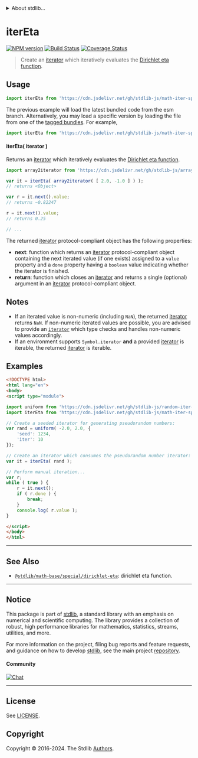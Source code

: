 <!--

@license Apache-2.0

Copyright (c) 2020 The Stdlib Authors.

Licensed under the Apache License, Version 2.0 (the "License");
you may not use this file except in compliance with the License.
You may obtain a copy of the License at

   http://www.apache.org/licenses/LICENSE-2.0

Unless required by applicable law or agreed to in writing, software
distributed under the License is distributed on an "AS IS" BASIS,
WITHOUT WARRANTIES OR CONDITIONS OF ANY KIND, either express or implied.
See the License for the specific language governing permissions and
limitations under the License.

-->


<details>
  <summary>
    About stdlib...
  </summary>
  <p>We believe in a future in which the web is a preferred environment for numerical computation. To help realize this future, we've built stdlib. stdlib is a standard library, with an emphasis on numerical and scientific computation, written in JavaScript (and C) for execution in browsers and in Node.js.</p>
  <p>The library is fully decomposable, being architected in such a way that you can swap out and mix and match APIs and functionality to cater to your exact preferences and use cases.</p>
  <p>When you use stdlib, you can be absolutely certain that you are using the most thorough, rigorous, well-written, studied, documented, tested, measured, and high-quality code out there.</p>
  <p>To join us in bringing numerical computing to the web, get started by checking us out on <a href="https://github.com/stdlib-js/stdlib">GitHub</a>, and please consider <a href="https://opencollective.com/stdlib">financially supporting stdlib</a>. We greatly appreciate your continued support!</p>
</details>

# iterEta

[![NPM version][npm-image]][npm-url] [![Build Status][test-image]][test-url] [![Coverage Status][coverage-image]][coverage-url] <!-- [![dependencies][dependencies-image]][dependencies-url] -->

> Create an [iterator][mdn-iterator-protocol] which iteratively evaluates the [Dirichlet eta function][@stdlib/math/base/special/dirichlet-eta].

<!-- Section to include introductory text. Make sure to keep an empty line after the intro `section` element and another before the `/section` close. -->

<section class="intro">

</section>

<!-- /.intro -->

<!-- Package usage documentation. -->



<section class="usage">

## Usage

```javascript
import iterEta from 'https://cdn.jsdelivr.net/gh/stdlib-js/math-iter-special-dirichlet-eta@esm/index.mjs';
```
The previous example will load the latest bundled code from the esm branch. Alternatively, you may load a specific version by loading the file from one of the [tagged bundles](https://github.com/stdlib-js/math-iter-special-dirichlet-eta/tags). For example,

```javascript
import iterEta from 'https://cdn.jsdelivr.net/gh/stdlib-js/math-iter-special-dirichlet-eta@v0.2.0-esm/index.mjs';
```

#### iterEta( iterator )

Returns an [iterator][mdn-iterator-protocol] which iteratively evaluates the [Dirichlet eta function][@stdlib/math/base/special/dirichlet-eta].

```javascript
import array2iterator from 'https://cdn.jsdelivr.net/gh/stdlib-js/array-to-iterator@esm/index.mjs';

var it = iterEta( array2iterator( [ 2.0, -1.0 ] ) );
// returns <Object>

var r = it.next().value;
// returns ~0.82247

r = it.next().value;
// returns 0.25

// ...
```

The returned [iterator][mdn-iterator-protocol] protocol-compliant object has the following properties:

-   **next**: function which returns an [iterator][mdn-iterator-protocol] protocol-compliant object containing the next iterated value (if one exists) assigned to a `value` property and a `done` property having a `boolean` value indicating whether the iterator is finished.
-   **return**: function which closes an [iterator][mdn-iterator-protocol] and returns a single (optional) argument in an [iterator][mdn-iterator-protocol] protocol-compliant object.

</section>

<!-- /.usage -->

<!-- Package usage notes. Make sure to keep an empty line after the `section` element and another before the `/section` close. -->

<section class="notes">

## Notes

-   If an iterated value is non-numeric (including `NaN`), the returned [iterator][mdn-iterator-protocol] returns `NaN`. If non-numeric iterated values are possible, you are advised to provide an [`iterator`][mdn-iterator-protocol] which type checks and handles non-numeric values accordingly.
-   If an environment supports `Symbol.iterator` **and** a provided [iterator][mdn-iterator-protocol] is iterable, the returned [iterator][mdn-iterator-protocol] is iterable.

</section>

<!-- /.notes -->

<!-- Package usage examples. -->

<section class="examples">

## Examples

<!-- eslint no-undef: "error" -->

```html
<!DOCTYPE html>
<html lang="en">
<body>
<script type="module">

import uniform from 'https://cdn.jsdelivr.net/gh/stdlib-js/random-iter-uniform@esm/index.mjs';
import iterEta from 'https://cdn.jsdelivr.net/gh/stdlib-js/math-iter-special-dirichlet-eta@esm/index.mjs';

// Create a seeded iterator for generating pseudorandom numbers:
var rand = uniform( -2.0, 2.0, {
    'seed': 1234,
    'iter': 10
});

// Create an iterator which consumes the pseudorandom number iterator:
var it = iterEta( rand );

// Perform manual iteration...
var r;
while ( true ) {
    r = it.next();
    if ( r.done ) {
        break;
    }
    console.log( r.value );
}

</script>
</body>
</html>
```

</section>

<!-- /.examples -->

<!-- Section to include cited references. If references are included, add a horizontal rule *before* the section. Make sure to keep an empty line after the `section` element and another before the `/section` close. -->

<section class="references">

</section>

<!-- /.references -->

<!-- Section for related `stdlib` packages. Do not manually edit this section, as it is automatically populated. -->

<section class="related">

* * *

## See Also

-   <span class="package-name">[`@stdlib/math-base/special/dirichlet-eta`][@stdlib/math/base/special/dirichlet-eta]</span><span class="delimiter">: </span><span class="description">dirichlet eta function.</span>

</section>

<!-- /.related -->

<!-- Section for all links. Make sure to keep an empty line after the `section` element and another before the `/section` close. -->


<section class="main-repo" >

* * *

## Notice

This package is part of [stdlib][stdlib], a standard library with an emphasis on numerical and scientific computing. The library provides a collection of robust, high performance libraries for mathematics, statistics, streams, utilities, and more.

For more information on the project, filing bug reports and feature requests, and guidance on how to develop [stdlib][stdlib], see the main project [repository][stdlib].

#### Community

[![Chat][chat-image]][chat-url]

---

## License

See [LICENSE][stdlib-license].


## Copyright

Copyright &copy; 2016-2024. The Stdlib [Authors][stdlib-authors].

</section>

<!-- /.stdlib -->

<!-- Section for all links. Make sure to keep an empty line after the `section` element and another before the `/section` close. -->

<section class="links">

[npm-image]: http://img.shields.io/npm/v/@stdlib/math-iter-special-dirichlet-eta.svg
[npm-url]: https://npmjs.org/package/@stdlib/math-iter-special-dirichlet-eta

[test-image]: https://github.com/stdlib-js/math-iter-special-dirichlet-eta/actions/workflows/test.yml/badge.svg?branch=v0.2.0
[test-url]: https://github.com/stdlib-js/math-iter-special-dirichlet-eta/actions/workflows/test.yml?query=branch:v0.2.0

[coverage-image]: https://img.shields.io/codecov/c/github/stdlib-js/math-iter-special-dirichlet-eta/main.svg
[coverage-url]: https://codecov.io/github/stdlib-js/math-iter-special-dirichlet-eta?branch=main

<!--

[dependencies-image]: https://img.shields.io/david/stdlib-js/math-iter-special-dirichlet-eta.svg
[dependencies-url]: https://david-dm.org/stdlib-js/math-iter-special-dirichlet-eta/main

-->

[chat-image]: https://img.shields.io/gitter/room/stdlib-js/stdlib.svg
[chat-url]: https://app.gitter.im/#/room/#stdlib-js_stdlib:gitter.im

[stdlib]: https://github.com/stdlib-js/stdlib

[stdlib-authors]: https://github.com/stdlib-js/stdlib/graphs/contributors

[umd]: https://github.com/umdjs/umd
[es-module]: https://developer.mozilla.org/en-US/docs/Web/JavaScript/Guide/Modules

[deno-url]: https://github.com/stdlib-js/math-iter-special-dirichlet-eta/tree/deno
[deno-readme]: https://github.com/stdlib-js/math-iter-special-dirichlet-eta/blob/deno/README.md
[umd-url]: https://github.com/stdlib-js/math-iter-special-dirichlet-eta/tree/umd
[umd-readme]: https://github.com/stdlib-js/math-iter-special-dirichlet-eta/blob/umd/README.md
[esm-url]: https://github.com/stdlib-js/math-iter-special-dirichlet-eta/tree/esm
[esm-readme]: https://github.com/stdlib-js/math-iter-special-dirichlet-eta/blob/esm/README.md
[branches-url]: https://github.com/stdlib-js/math-iter-special-dirichlet-eta/blob/main/branches.md

[stdlib-license]: https://raw.githubusercontent.com/stdlib-js/math-iter-special-dirichlet-eta/main/LICENSE

[mdn-iterator-protocol]: https://developer.mozilla.org/en-US/docs/Web/JavaScript/Reference/Iteration_protocols#The_iterator_protocol

<!-- <related-links> -->

[@stdlib/math/base/special/dirichlet-eta]: https://github.com/stdlib-js/math-base-special-dirichlet-eta/tree/esm

<!-- </related-links> -->

</section>

<!-- /.links -->
